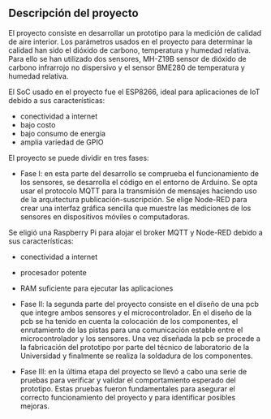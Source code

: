 ## Descripción del proyecto

El proyecto consiste en desarrollar un prototipo para la medición de calidad de aire interior. Los parámetros usados en el proyecto para determinar la calidad han sido el dióxido de carbono, 
temperatura y humedad relativa. Para ello se han utilizado dos sensores, MH-Z19B sensor de dióxido de carbono infrarrojo no dispersivo y el sensor BME280 de temperatura y humedad relativa.

El SoC usado en el proyecto fue el ESP8266, ideal para aplicaciones de IoT debido a sus
características:
- conectividad a internet
- bajo costo
- bajo consumo de energia
- amplia variedad de GPIO

El proyecto se puede dividir en tres fases:

- Fase I: en esta parte del desarrollo se comprueba el funcionamiento de los sensores, se desarrolla
el código en el entorno de Arduino. Se opta usar el protocolo MQTT para la transmisión de mensajes
haciendo uso de la arquitectura publicación-suscripción. Se elige Node-RED para crear una interfaz
gráfica sencilla que muestre las mediciones de los sensores en dispositivos móviles o computadoras.

Se eligió una Raspberry Pi para alojar el broker MQTT y Node-RED debido a sus características:
- conectividad a internet
- procesador potente
- RAM suficiente para ejecutar las aplicaciones

- Fase II: la segunda parte del proyecto consiste en el diseño de una pcb que integre ambos sensores
y el microcontrolador. En el diseño de la pcb se ha tenido en cuenta la colocación de los componentes,
el enrutamiento de las pistas para una comunicación estable entre el microcontrolador y los sensores.
Una vez diseñada la pcb se procede a la fabricación del prototipo por parte del técnico de laboratorio
de la Universidad y finalmente se realiza la soldadura de los componentes.

- Fase III: en la última etapa del proyecto se llevó a cabo una serie de pruebas para verificar y validar
el comportamiento esperado del prototipo. Estas pruebas fueron fundamentales para asegurar el
correcto funcionamiento del proyecto y para identificar posibles mejoras.
